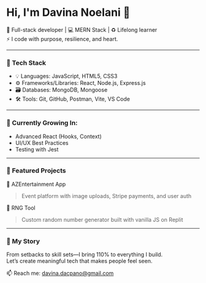 # Hi, I'm Davina Noelani 👋

🧠 Full-stack developer | 💻 MERN Stack | ♻️ Lifelong learner  
⚡ I code with purpose, resilience, and heart.

---

### 🚀 Tech Stack
- 💡 Languages: JavaScript, HTML5, CSS3  
- ⚙️ Frameworks/Libraries: React, Node.js, Express.js  
- 🗃️ Databases: MongoDB, Mongoose  
- 🛠️ Tools: Git, GitHub, Postman, Vite, VS Code  

---

### 🌱 Currently Growing In:
- Advanced React (Hooks, Context)
- UI/UX Best Practices
- Testing with Jest

---

### 📌 Featured Projects
🔗 AZEntertainment App  
> Event platform with image uploads, Stripe payments, and user auth

🔗 RNG Tool  
> Custom random number generator built with vanilla JS on Replit

---

### 🧭 My Story
From setbacks to skill sets—I bring 110% to everything I build.  
Let’s create meaningful tech that makes people feel seen.

📫 Reach me: [davina.dacpano@gmail.com](mailto:davina.dacpano@gmail.com)
